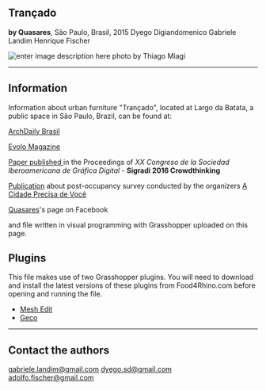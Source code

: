 
Trançado
-------------
**by Quasares**, São Paulo, Brasil, 2015
Dyego Digiandomenico
Gabriele Landim
Henrique Fischer

![enter image description here](http://images.adsttc.com/media/images/57a3/5d43/e58e/ce1e/3d00/0165/slideshow/002_Rogerio_Canella_%28Custom%29.jpg?1470324027)
photo by Thiago Miagi

----------
Information
-----------
Information about urban furniture "Trançado", located at Largo da Batata, a public space in São Paulo, Brazil, can be found at:

[ArchDaily Brasil](http://www.archdaily.com.br/br/792715/trancado-quasares)

[Evolo Magazine](http://www.evolo.us/architecture/woven-urban-pavilion-in-sao-paulo/)

[Paper published ](http://www.proceedings.blucher.com.br/article-details/tranado-recursos-computacionais-aplicados-no-processo-de-projeto-de-mobilirio-urbano-permanente-24767) in the Proceedings of *XX Congreso de la Sociedad Iberoamericana de Gráfica Digital* - **Sigradi 2016 Crowdthinking**

[Publication](https://issuu.com/acidadeprecisa/docs/batatalab_edit_02) about post-occupancy survey conducted by the organizers [A Cidade Precisa de Você](https://www.acidadeprecisa.org/)

[Quasares](https://www.facebook.com/quasaresarq/)'s page on Facebook

and file written in visual programming with Grasshopper uploaded on this page.

Plugins
-------
This file makes use of two Grasshopper plugins. You will need to download and install the latest versions of these plugins from Food4Rhino.com before opening and running the file.

 - [Mesh Edit](http://www.food4rhino.com/app/meshedit)
 - [Geco](http://www.food4rhino.com/app/geco)

----------

Contact the authors
-------
gabriele.landim@gmail.com
dyego.sd@gmail.com
adolfo.fischer@gmail.com 
